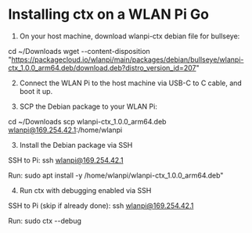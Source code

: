 # Installing ctx on a WLAN Pi Go

1. On your host machine, download wlanpi-ctx debian file for bullseye:

cd ~/Downloads
wget --content-disposition "https://packagecloud.io/wlanpi/main/packages/debian/bullseye/wlanpi-ctx_1.0.0_arm64.deb/download.deb?distro_version_id=207"

2. Connect the WLAN Pi to the host machine via USB-C to C cable, and boot it up.

3. SCP the Debian package to your WLAN Pi:

cd ~/Downloads
scp wlanpi-ctx_1.0.0_arm64.deb wlanpi@169.254.42.1:/home/wlanpi

3. Install the Debian package via SSH

SSH to Pi:
ssh wlanpi@169.254.42.1

Run:
sudo apt install -y /home/wlanpi/wlanpi-ctx_1.0.0_arm64.deb"

4. Run ctx with debugging enabled via SSH

SSH to Pi (skip if already done):
ssh wlanpi@169.254.42.1

Run:
sudo ctx --debug